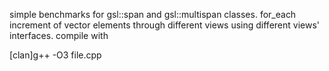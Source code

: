 simple benchmarks for gsl::span and gsl::multispan classes. for_each increment of vector elements through different views using different views' interfaces.
compile with

[clan]g++ -O3 file.cpp

